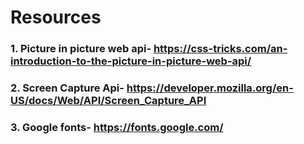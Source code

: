 # Resources
### 1. Picture in picture web api- https://css-tricks.com/an-introduction-to-the-picture-in-picture-web-api/
### 2. Screen Capture Api- https://developer.mozilla.org/en-US/docs/Web/API/Screen_Capture_API
### 3. Google fonts- https://fonts.google.com/
